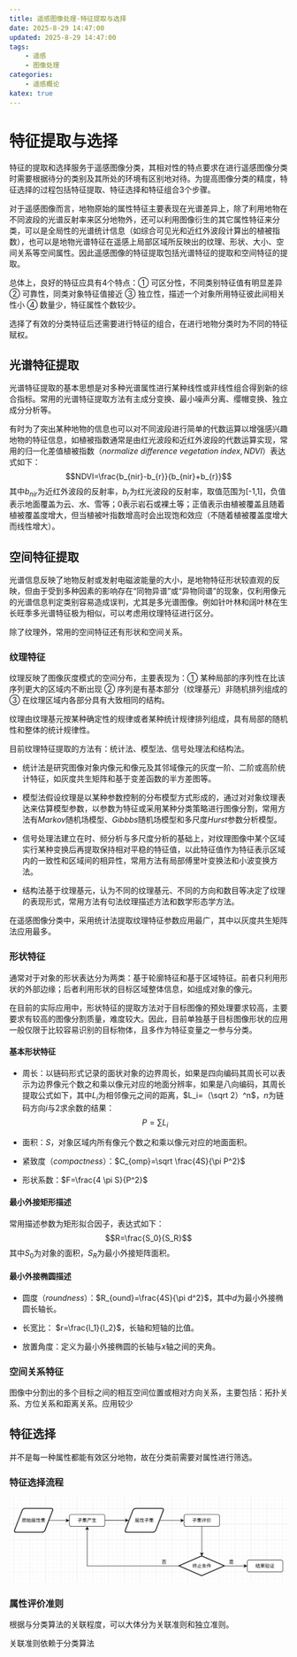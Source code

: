 ```yaml
---
title: 遥感图像处理-特征提取与选择
date: 2025-8-29 14:47:00
updated: 2025-8-29 14:47:00
tags:
    - 遥感
    - 图像处理
categories:
    - 遥感概论
katex: true
---
```


# **特征提取与选择**
特征的提取和选择服务于遥感图像分类，其相对性的特点要求在进行遥感图像分类时需要根据待分的类别及其所处的环境有区别地对待。为提高图像分类的精度，特征选择的过程包括特征提取、特征选择和特征组合3个步骤。   

对于遥感图像而言，地物原始的属性特征主要表现在光谱差异上，除了利用地物在不同波段的光谱反射率来区分地物外，还可以利用图像衍生的其它属性特征来分类，可以是全局性的光谱统计信息（如综合可见光和近红外波段计算出的植被指数），也可以是地物光谱特征在遥感上局部区域所反映出的纹理、形状、大小、空间关系等空间属性。因此遥感图像的特征提取包括光谱特征的提取和空间特征的提取。      

总体上，良好的特征应具有4个特点：① 可区分性，不同类别特征值有明显差异 ② 可靠性，同类对象特征值接近 ③ 独立性，描述一个对象所用特征彼此间相关性小 ④ 数量少，特征属性个数较少。   

选择了有效的分类特征后还需要进行特征的组合，在进行地物分类时为不同的特征赋权。

## **光谱特征提取**
光谱特征提取的基本思想是对多种光谱属性进行某种线性或非线性组合得到新的综合指标。常用的光谱特征提取方法有主成分变换、最小噪声分离、缨帽变换、独立成分分析等。     

有时为了突出某种地物的信息也可以对不同波段进行简单的代数运算以增强感兴趣地物的特征信息，如植被指数通常是由红光波段和近红外波段的代数运算实现，常用的归一化差值植被指数（$normalize\ difference\ vegetation\ index, NDVI$）表达式如下：
$$NDVI=\frac{b_{nir}-b_{r}}{b_{nir}+b_{r}}$$
其中$b_{nir}$为近红外波段的反射率，$b_{r}$为红光波段的反射率，取值范围为[-1,1]，负值表示地面覆盖为云、水、雪等；0表示岩石或裸土等；正值表示由植被覆盖且随着植被覆盖度增大，但当植被叶指数增高时会出现饱和效应（不随着植被覆盖度增大而线性增大）。

## **空间特征提取**
光谱信息反映了地物反射或发射电磁波能量的大小，是地物特征形状较直观的反映，但由于受到多种因素的影响存在“同物异谱”或“异物同谱”的现象，仅利用像元的光谱信息判定类别容易造成误判，尤其是多光谱图像。例如针叶林和阔叶林在生长旺季多光谱特征极为相似，可以考虑用纹理特征进行区分。   

除了纹理外，常用的空间特征还有形状和空间关系。

### **纹理特征**
纹理反映了图像灰度模式的空间分布，主要表现为：① 某种局部的序列性在比该序列更大的区域内不断出现 ② 序列是有基本部分（纹理基元）非随机排列组成的 ③ 在纹理区域内各部分具有大致相同的结构。   

纹理由纹理基元按某种确定性的规律或者某种统计规律排列组成，具有局部的随机性和整体的统计规律性。

目前纹理特征提取的方法有：统计法、模型法、信号处理法和结构法。

* 统计法是研究图像对象内像元和像元及其邻域像元的灰度一阶、二阶或高阶统计特征，如灰度共生矩阵和基于变差函数的半方差图等。

* 模型法假设纹理是以某种参数控制的分布模型方式形成的，通过对对象纹理表达来估算模型参数，以参数为特征或采用某种分类策略进行图像分割，常用方法有$Markov$随机场模型、$Gibbbs$随机场模型和多尺度$Hurst$参数分析模型。

* 信号处理法建立在时、频分析与多尺度分析的基础上，对纹理图像中某个区域实行某种变换后再提取保持相对平稳的特征值，以此特征值作为特征表示区域内的一致性和区域间的相异性，常用方法有局部傅里叶变换法和小波变换方法。

* 结构法基于纹理基元，认为不同的纹理基元、不同的方向和数目等决定了纹理的表现形式，常用方法有句法纹理描述方法和数学形态学方法。   

在遥感图像分类中，采用统计法提取纹理特征参数应用最广，其中以灰度共生矩阵法应用最多。

### **形状特征**
通常对于对象的形状表达分为两类：基于轮廓特征和基于区域特征。前者只利用形状的外部边缘；后者利用形状的目标区域整体信息，如组成对象的像元。

在目前的实际应用中，形状特征的提取方法对于目标图像的预处理要求较高，主要要求有较高的图像分割质量，难度较大。因此，目前单独基于目标图像形状的应用一般仅限于比较容易识别的目标物体，且多作为特征变量之一参与分类。

#### 基本形状特征
* 周长：以链码形式记录的面状对象的边界周长，如果是四向编码其周长可以表示为边界像元个数之和乘以像元对应的地面分辨率，如果是八向编码，其周长提取公式如下，其中$L_i$为相邻像元之间的距离，$L_i=（\sqrt 2）^n$，$n$为链码方向$i$与2求余数的结果：
$$P=\sum L_i$$

* 面积：$S$，对象区域内所有像元个数之和乘以像元对应的地面面积。

* 紧致度（$compactness$）：$C_{omp}=\sqrt \frac{4S}{\pi P^2}$

* 形状系数：$F=\frac{4 \pi S}{P^2}$

#### 最小外接矩形描述
常用描述参数为矩形拟合因子，表达式如下：
$$R=\frac{S_0}{S_R}$$
其中$S_0$为对象的面积，$S_R$为最小外接矩阵面积。

#### 最小外接椭圆描述
* 圆度（$roundness$）：$R_{ound}=\frac{4S}{\pi d^2}$，其中$d$为最小外接椭圆长轴长。

* 长宽比： $r=\frac{l_1}{l_2}$，长轴和短轴的比值。

* 放置角度：定义为最小外接椭圆的长轴与$x$轴之间的夹角。

### 空间关系特征
图像中分割出的多个目标之间的相互空间位置或相对方向关系，主要包括：拓扑关系、方位关系和距离关系。应用较少


## 特征选择
并不是每一种属性都能有效区分地物，故在分类前需要对属性进行筛选。

### 特征选择流程
![图片1](https://github.com/NanCheng112/NanCheng112.github.io/blob/hexo/source/_posts/remote_sensing/pic_pro-9.png?raw=true)         

### 属性评价准则
根据与分类算法的关联程度，可以大体分为关联准则和独立准则。

关联准则依赖于分类算法
